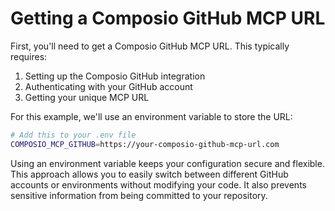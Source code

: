 # Getting a Composio GitHub MCP URL

First, you'll need to get a Composio GitHub MCP URL. This typically requires:

1. Setting up the Composio GitHub integration
2. Authenticating with your GitHub account
3. Getting your unique MCP URL

For this example, we'll use an environment variable to store the URL:

```bash
# Add this to your .env file
COMPOSIO_MCP_GITHUB=https://your-composio-github-mcp-url.com
```

Using an environment variable keeps your configuration secure and flexible. This approach allows you to easily switch between different GitHub accounts or environments without modifying your code. It also prevents sensitive information from being committed to your repository.
